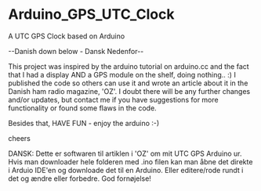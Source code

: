 Arduino_GPS_UTC_Clock
=====================

A UTC GPS Clock based on Arduino

--Danish down below - Dansk Nedenfor--

This project was inspired by the arduino tutorial on arduino.cc and the fact that I had a display AND a GPS module
on the shelf, doing nothing.. :) I published the code so others can use it and wrote an article about it in the Danish 
ham radio magazine, 'OZ'.
I doubt there will be any further changes and/or updates, but contact me if you have suggestions for more functionality
or found some flaws in the code.

Besides that, HAVE FUN - enjoy the arduino :-)

cheers

DANSK:
Dette er softwaren til artiklen i 'OZ' om mit UTC GPS Arduino ur. Hvis man downloader hele folderen med .ino filen kan man åbne det direkte i Arduio IDE'en og downloade det til en Arduino. Eller editere/rode rundt i det og ændre eller forbedre. God fornøjelse!

